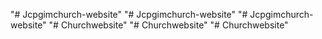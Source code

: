 "# Jcpgimchurch-website" 
"# Jcpgimchurch-website" 
"# Jcpgimchurch-website" 
"# Churchwebsite" 
"# Churchwebsite" 
"# Churchwebsite" 
